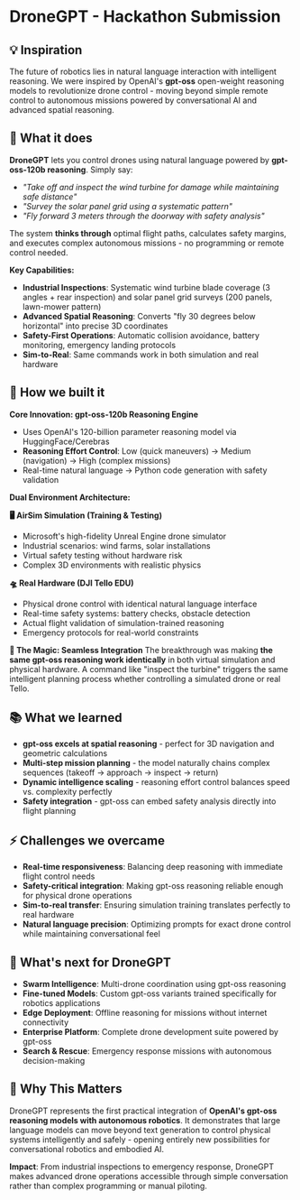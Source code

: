 # DroneGPT - Hackathon Submission

## 💡 Inspiration
The future of robotics lies in natural language interaction with intelligent reasoning. We were inspired by OpenAI's **gpt-oss** open-weight reasoning models to revolutionize drone control - moving beyond simple remote control to autonomous missions powered by conversational AI and advanced spatial reasoning.

## 🚁 What it does
**DroneGPT** lets you control drones using natural language powered by **gpt-oss-120b reasoning**. Simply say:
- *"Take off and inspect the wind turbine for damage while maintaining safe distance"*
- *"Survey the solar panel grid using a systematic pattern"*
- *"Fly forward 3 meters through the doorway with safety analysis"*

The system **thinks through** optimal flight paths, calculates safety margins, and executes complex autonomous missions - no programming or remote control needed.

**Key Capabilities:**
- **Industrial Inspections**: Systematic wind turbine blade coverage (3 angles + rear inspection) and solar panel grid surveys (200 panels, lawn-mower pattern)
- **Advanced Spatial Reasoning**: Converts "fly 30 degrees below horizontal" into precise 3D coordinates
- **Safety-First Operations**: Automatic collision avoidance, battery monitoring, emergency landing protocols
- **Sim-to-Real**: Same commands work in both simulation and real hardware

## 🔧 How we built it

**Core Innovation: gpt-oss-120b Reasoning Engine**
- Uses OpenAI's 120-billion parameter reasoning model via HuggingFace/Cerebras
- **Reasoning Effort Control**: Low (quick maneuvers) → Medium (navigation) → High (complex missions)
- Real-time natural language → Python code generation with safety validation

**Dual Environment Architecture:**

**🖥️ AirSim Simulation (Training & Testing)**
- Microsoft's high-fidelity Unreal Engine drone simulator
- Industrial scenarios: wind farms, solar installations
- Virtual safety testing without hardware risk
- Complex 3D environments with realistic physics

**🛸 Real Hardware (DJI Tello EDU)**
- Physical drone control with identical natural language interface
- Real-time safety systems: battery checks, obstacle detection
- Actual flight validation of simulation-trained reasoning
- Emergency protocols for real-world constraints

**🧠 The Magic: Seamless Integration**
The breakthrough was making **the same gpt-oss reasoning work identically** in both virtual simulation and physical hardware. A command like "inspect the turbine" triggers the same intelligent planning process whether controlling a simulated drone or real Tello.

## 📚 What we learned
- **gpt-oss excels at spatial reasoning** - perfect for 3D navigation and geometric calculations
- **Multi-step mission planning** - the model naturally chains complex sequences (takeoff → approach → inspect → return)
- **Dynamic intelligence scaling** - reasoning effort control balances speed vs. complexity perfectly
- **Safety integration** - gpt-oss can embed safety analysis directly into flight planning

## ⚡ Challenges we overcame
- **Real-time responsiveness**: Balancing deep reasoning with immediate flight control needs
- **Safety-critical integration**: Making gpt-oss reasoning reliable enough for physical drone operations
- **Sim-to-real transfer**: Ensuring simulation training translates perfectly to real hardware
- **Natural language precision**: Optimizing prompts for exact drone control while maintaining conversational feel

## 🚀 What's next for DroneGPT
- **Swarm Intelligence**: Multi-drone coordination using gpt-oss reasoning
- **Fine-tuned Models**: Custom gpt-oss variants trained specifically for robotics applications  
- **Edge Deployment**: Offline reasoning for missions without internet connectivity
- **Enterprise Platform**: Complete drone development suite powered by gpt-oss
- **Search & Rescue**: Emergency response missions with autonomous decision-making

## 🎯 Why This Matters
DroneGPT represents the first practical integration of **OpenAI's gpt-oss reasoning models with autonomous robotics**. It demonstrates that large language models can move beyond text generation to control physical systems intelligently and safely - opening entirely new possibilities for conversational robotics and embodied AI.

**Impact**: From industrial inspections to emergency response, DroneGPT makes advanced drone operations accessible through simple conversation rather than complex programming or manual piloting.
